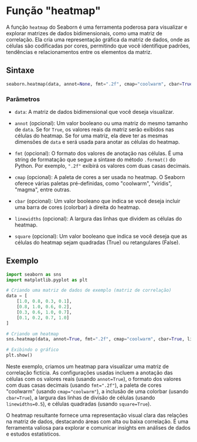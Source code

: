 # Função "heatmap"

A função `heatmap` do Seaborn é uma ferramenta poderosa para visualizar e explorar matrizes de dados bidimensionais, como uma matriz de correlação. Ela cria uma representação gráfica da matriz de dados, onde as células são codificadas por cores, permitindo que você identifique padrões, tendências e relacionamentos entre os elementos da matriz.

## Sintaxe

```python
seaborn.heatmap(data, annot=None, fmt=".2f", cmap="coolwarm", cbar=True, linewidths=0.5, square=True)
```

### Parâmetros

- `data`: A matriz de dados bidimensional que você deseja visualizar.

- `annot` (opcional): Um valor booleano ou uma matriz do mesmo tamanho de `data`. Se for `True`, os valores reais da matriz serão exibidos nas células do heatmap. Se for uma matriz, ela deve ter as mesmas dimensões de `data` e será usada para anotar as células do heatmap.

- `fmt` (opcional): O formato dos valores de anotação nas células. É uma string de formatação que segue a sintaxe do método `.format()` do Python. Por exemplo, `".2f"` exibirá os valores com duas casas decimais.

- `cmap` (opcional): A paleta de cores a ser usada no heatmap. O Seaborn oferece várias paletas pré-definidas, como "coolwarm", "viridis", "magma", entre outras.

- `cbar` (opcional): Um valor booleano que indica se você deseja incluir uma barra de cores (colorbar) à direita do heatmap.

- `linewidths` (opcional): A largura das linhas que dividem as células do heatmap.

- `square` (opcional): Um valor booleano que indica se você deseja que as células do heatmap sejam quadradas (True) ou retangulares (False).

## Exemplo

```python
import seaborn as sns
import matplotlib.pyplot as plt

# Criando uma matriz de dados de exemplo (matriz de correlação)
data = [
    [1.0, 0.8, 0.3, 0.1],
    [0.8, 1.0, 0.6, 0.2],
    [0.3, 0.6, 1.0, 0.7],
    [0.1, 0.2, 0.7, 1.0]
]

# Criando um heatmap
sns.heatmap(data, annot=True, fmt=".2f", cmap="coolwarm", cbar=True, linewidths=0.5, square=True)

# Exibindo o gráfico
plt.show()
```

Neste exemplo, criamos um heatmap para visualizar uma matriz de correlação fictícia. As configurações usadas incluem a anotação das células com os valores reais (usando `annot=True`), o formato dos valores com duas casas decimais (usando `fmt=".2f"`), a paleta de cores "coolwarm" (usando `cmap="coolwarm"`), a inclusão de uma colorbar (usando `cbar=True`), a largura das linhas de divisão de células (usando `linewidths=0.5`), e células quadradas (usando `square=True`).

O heatmap resultante fornece uma representação visual clara das relações na matriz de dados, destacando áreas com alta ou baixa correlação. É uma ferramenta valiosa para explorar e comunicar insights em análises de dados e estudos estatísticos.
